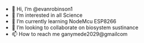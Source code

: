 - 👋 Hi, I’m @evanrobinson1
- 👀 I’m interested in all Science
- 🌱 I’m currently learning NodeMcu ESP8266
- 💞️ I’m looking to collaborate on biosystem sustinance
- 📫 How to reach me  ganymede2029@gmailcom
<!---
evanrobinson1/evanrobinson1 is a ✨ special ✨ repository because its `README.md` (this file) appears on your GitHub profile.
You can click the Preview link to take a look at your changes.
--->
